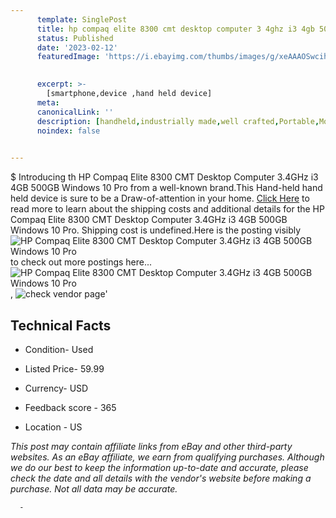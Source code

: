 ```yaml
---
      template: SinglePost
      title: hp compaq elite 8300 cmt desktop computer 3 4ghz i3 4gb 500gb windows 10 pro
      status: Published
      date: '2023-02-12'
      featuredImage: 'https://i.ebayimg.com/thumbs/images/g/xeAAAOSwcihjnzwE/s-l225.jpg'
       

      excerpt: >-
        [smartphone,device ,hand held device]
      meta:
      canonicalLink: ''
      description: [handheld,industrially made,well crafted,Portable,Mobile,Compact,Convenient,Lightweight,Maneuverable,Man-portable,Miniature,Carriable,Hand-held,Light,Holdable,Transportable,Mobile device,Pocket-sized,On-the-go,Wireless,Cordless,Compact size,Convenient size, smartphone,device ,hand held device]
      noindex: false
      

---
```

$
      Introducing th HP Compaq Elite 8300 CMT Desktop Computer 3.4GHz i3 4GB 500GB Windows 10 Pro from a well-known brand.This Hand-held hand held device is sure to be a Draw-of-attention in your home. [Click Here](https://www.ebay.com/itm/115686975541?hash=item1aef7b2835%3Ag%3AxeAAAOSwcihjnzwE&mkevt=1&mkcid=1&mkrid=711-53200-19255-0&campid=%253CePNCampaignId%253E&customid=%253CreferenceId%253E&toolid=10049) to read more to learn about the shipping costs and additional details for the HP Compaq Elite 8300 CMT Desktop Computer 3.4GHz i3 4GB 500GB Windows 10 Pro. Shipping cost is undefined.Here is the posting visibly ![HP Compaq Elite 8300 CMT Desktop Computer 3.4GHz i3 4GB 500GB Windows 10 Pro](https://i.ebayimg.com/thumbs/images/g/xeAAAOSwcihjnzwE/s-l225.jpg) to check out more postings here... ![HP Compaq Elite 8300 CMT Desktop Computer 3.4GHz i3 4GB 500GB Windows 10 Pro](https://i.ebayimg.com/images/g/xeAAAOSwcihjnzwE/s-l1600.jpg), ![check vendor page](https://origin-galleryplus.ebayimg.com/ws/web/115686975541_2_0_1/225x225.jpg,https://origin-galleryplus.ebayimg.com/ws/web/115686975541_3_0_1/225x225.jpg,https://origin-galleryplus.ebayimg.com/ws/web/115686975541_4_0_1/225x225.jpg,https://origin-galleryplus.ebayimg.com/ws/web/115686975541_5_0_1/225x225.jpg,https://origin-galleryplus.ebayimg.com/ws/web/115686975541_6_0_1/225x225.jpg,https://origin-galleryplus.ebayimg.com/ws/web/115686975541_7_0_1/225x225.jpg,https://origin-galleryplus.ebayimg.com/ws/web/115686975541_8_0_1/225x225.jpg,https://origin-galleryplus.ebayimg.com/ws/web/115686975541_9_0_1/225x225.jpg)'

      

 ## Technical Facts 



     
      

 - Condition- Used 


      

 - Listed Price- 59.99 


      

 - Currency- USD 


      

 - Feedback score - 365 


      

 - Location - US 


      
      

 *_This post may contain affiliate links from eBay and other third-party websites. As an eBay affiliate, we earn from qualifying purchases. Although we do our best to keep the information up-to-date and accurate, please check the date and all details with the vendor's website before making a purchase. Not all data may be accurate._*




      -
